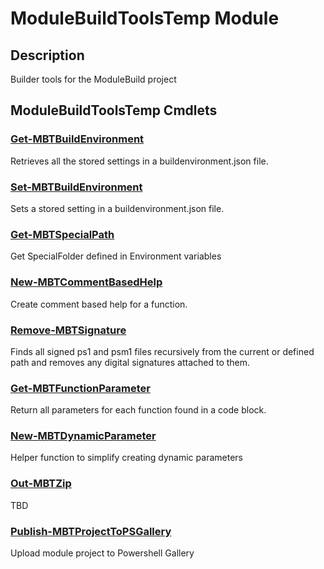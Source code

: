 ﻿---
Module Name: ModuleBuildToolsTemp
Module Guid: c93e4433-f934-4406-8cd7-b96ec67cc04b 3feece34-3271-4f18-b81e-40d10d232293 c93e4433-f934-4406-8cd7-b96ec67cc04b
Download Help Link: https://www.github.com/justin-p/ModuleBuildToolsTemp/release/ModuleBuildToolsTemp/docs/ModuleBuildToolsTemp.md
Help Version: 0.0.6
Locale: en-US
---

# ModuleBuildToolsTemp Module
## Description
Builder tools for the ModuleBuild project

## ModuleBuildToolsTemp Cmdlets
### [Get-MBTBuildEnvironment](Get-MBTBuildEnvironment.md)
Retrieves all the stored settings in a buildenvironment.json file.

### [Set-MBTBuildEnvironment](Set-MBTBuildEnvironment.md)
Sets a stored setting in a buildenvironment.json file.

### [Get-MBTSpecialPath](Get-MBTSpecialPath.md)
Get SpecialFolder defined in Environment variables

### [New-MBTCommentBasedHelp](New-MBTCommentBasedHelp.md)
Create comment based help for a function.

### [Remove-MBTSignature](Remove-MBTSignature.md)
Finds all signed ps1 and psm1 files recursively from the current  or defined path and removes any digital signatures attached to them.

### [Get-MBTFunctionParameter](Get-MBTFunctionParameter.md)
Return all parameters for each function found in a code block.

### [New-MBTDynamicParameter](New-MBTDynamicParameter.md)
Helper function to simplify creating dynamic parameters

### [Out-MBTZip](Out-MBTZip.md)
TBD

### [Publish-MBTProjectToPSGallery](Publish-MBTProjectToPSGallery.md)
Upload module project to Powershell Gallery


